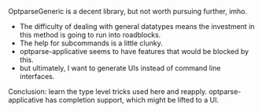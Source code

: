 
OptparseGeneric is a decent library, but not worth pursuing further, imho.

 * The difficulty of dealing with general datatypes means the investment in this method is going to run into roadblocks.
 * The help for subcommands is a little clunky.
 * optparse-applicative seems to have features that would be blocked by this.
 * but ultimately, I want to generate UIs instead of command line interfaces.

Conclusion:  learn the type level tricks used here and reapply.  optparse-applicative has completion support, which might be lifted to a UI.

